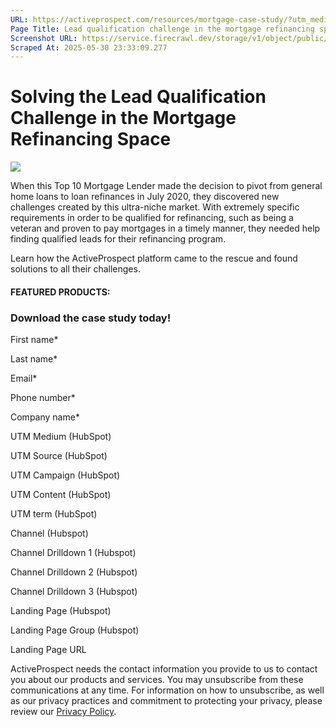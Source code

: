 ```yaml
---
URL: https://activeprospect.com/resources/mortgage-case-study/?utm_medium=Email&utm_source=Website&utm_campaign=AP-Email-InsideCBM-Oct
Page Title: Lead qualification challenge in the mortgage refinancing space
Screenshot URL: https://service.firecrawl.dev/storage/v1/object/public/media/screenshot-c87236f0-caf6-4748-94b1-19339c84cd70.png
Scraped At: 2025-05-30 23:33:09.277
---
```

# Solving the Lead Qualification Challenge in the Mortgage Refinancing Space

![](https://activeprospect.com/wp-content/uploads/2021/08/ATop10_Stats-1.png)

When this Top 10 Mortgage Lender made the decision to pivot from general home loans to loan refinances in July 2020, they discovered new challenges created by this ultra-niche market. With extremely specific requirements in order to be qualified for refinancing, such as being a veteran and proven to pay mortgages in a timely manner, they needed help finding qualified leads for their refinancing program.

Learn how the ActiveProspect platform came to the rescue and found solutions to all their challenges.

#### FEATURED PRODUCTS:



### Download the case study today!

First name\*

Last name\*

Email\*

Phone number\*

Company name\*

UTM Medium (HubSpot)

UTM Source (HubSpot)

UTM Campaign (HubSpot)

UTM Content (HubSpot)

UTM term (HubSpot)

Channel (Hubspot)

Channel Drilldown 1 (Hubspot)

Channel Drilldown 2 (Hubspot)

Channel Drilldown 3 (Hubspot)

Landing Page (Hubspot)

Landing Page Group (Hubspot)

Landing Page URL

ActiveProspect needs the contact information you provide to us to contact you about our products and services. You may unsubscribe from these communications at any time. For information on how to unsubscribe, as well as our privacy practices and commitment to protecting your privacy, please review our [Privacy Policy](https://activeprospect.com/privacy-policy/).


